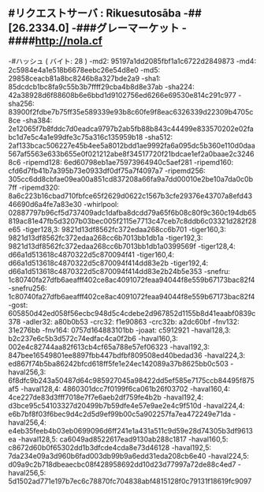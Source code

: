 #リクエストサーバ : Rikuesutosāba
 -##[26.2334.0]
 -###グレーマーケット
 -####http://nola.cf
 -
 -#ハッシュ ( バイト: 28 )
 -md2: 95197a1dd2085fbf1a1c6722d2849873
 -md4: 2c5984e4a1e518b6678eebc26e54d8e0
 -md5: 29858ceacb81a8bc8246b8a327bde2a9
 -sha1: 85dcdcb1bc8fa9c55b3b7ffff29cba4b8d8e37ab
 -sha224: 42a38928d6f88608b6e6bbd1d9102756ed6266e69530e814c291c977
 -sha256: 83900f2fdbe7b75ff35e589339e93b8c60fe9f8eac6326339d22309b4705c8ce
 -sha384: 2e12065f7b8fddc7d0eadca9797b2ab5fb88b843c44499e833570202e02fabc1d7e5c4a1e99dfe3c75a316c135959b18
 -sha512: 2af133bcac506227e45b4ee5a8012bdd1ae9992fa6a095dc5b360e110d0daa567af5563e633b655e0f021212abe8f34517720f21bdcae1ef2a0baae2c32468c6
 -ripemd128: 6ed60798eb1ae75973964940c5aef281
 -ripemd160: cfd6d7fb41b7a395b73e0933df0df75a7f4097a7
 -ripemd256: 305cc6dd8cbfae09ea00a851cd837208a66fa9a7dd00010e2be10a7da0c0b7ff
 -ripemd320: 8a6c223b16cbad710fbfce65f2629d0622c1567b3cfe29376e43707a8efd4346690d6a4fe7a83e30
 -whirlpool: 02887797b96cf5d737409adc1dafba8dcdd79a65f6b08c80f9c360c194db65819ac81e47fb5d3207b03bec005f2115e7713c47ceb7c8ddb6c03321d282f28e65
 -tiger128,3: 9821d13df8562fc372edaa268cc6b701
 -tiger160,3: 9821d13df8562fc372edaa268cc6b7013bb1db1a
 -tiger192,3: 9821d13df8562fc372edaa268cc6b7013bb1db1a0399569f
 -tiger128,4: d66a1d513618c4870322d5c870094f41
 -tiger160,4: d66a1d513618c4870322d5c870094f414dd83e2b
 -tiger192,4: d66a1d513618c4870322d5c870094f414dd83e2b24b5e353
 -snefru: 1c80740fa27dfb6aeafff402ce8ac4091072feaa94044f8e559b67173bac82f4
 -snefru256: 1c80740fa27dfb6aeafff402ce8ac4091072feaa94044f8e559b67173bac82f4
 -gost: 605850d42ed058f56ecbc948d5c4cdebe2d967852d1155b8d41eaabf0839c378
 -adler32: a80b0b53
 -crc32: f1e90863
 -crc32b: a2dc60bf
 -fnv132: 31e276bb
 -fnv164: 0757d164883101bb
 -joaat: c5912921
 -haval128,3: b2c237e6c5b3d572c74edfac4ca0f2b6
 -haval160,3: 002e4c82744aa82f613cb4cf65a788e57ef06323
 -haval192,3: 847bee16549801ee8897fbb447bdfbf809508ed40bedad36
 -haval224,3: ed867f74b5ba86242bfcd618ff5fe1e24ec142089a37b8625bb0c503
 -haval256,3: 6f8dfc9b243a50487d64c985927045a98422dd5ef585e7175ccb84495f875af5
 -haval128,4: 4860301dcc7f0199f6ca061b26f03702
 -haval160,4: 4ce227de83d3fff7018e7f7e6aeb2df759fe4b2b
 -haval192,4: d3bce95c54103327d20499b7b59dfe4e57e9ae2e4c9f510d
 -haval224,4: e6b7bf8f03f6bec9d4c2d5d9ef99b00c5a902257fa7ea472249e71da
 -haval256,4: e4eb35feeb4b03eb0699096d6ff241e1a431a511c9d59e28d74305b3df9613ea
 -haval128,5: ca6049ad8522617ead9130ab288c1817
 -haval160,5: c8672d60b0f65302dd1b3dfcde4cda8e73d46128
 -haval192,5: 7da234e09a3d960b6fad003db99b9a6edd31eda208cb6e40
 -haval224,5: d09a9c2b718dbeaecbc08f428958692dd10d23d77997a72de88c4ed7
 -haval256,5: 5d1502ad771e197b7ec6c78870fc704838abf4815128f0c79131f18619fc9097
